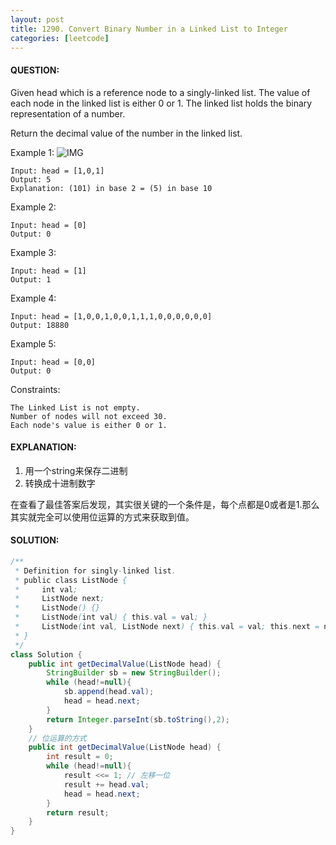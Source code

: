 ```yaml
---
layout: post
title: 1290. Convert Binary Number in a Linked List to Integer
categories: [leetcode]
---
```

#### QUESTION:
Given head which is a reference node to a singly-linked list. The value of each node in the linked list is either 0 or 1. The linked list holds the binary representation of a number.

Return the decimal value of the number in the linked list.

Example 1:
![IMG](https://assets.leetcode.com/uploads/2019/12/05/graph-1.png)
```
Input: head = [1,0,1]
Output: 5
Explanation: (101) in base 2 = (5) in base 10
```
Example 2:
```
Input: head = [0]
Output: 0
```
Example 3:
```
Input: head = [1]
Output: 1
```
Example 4:
```
Input: head = [1,0,0,1,0,0,1,1,1,0,0,0,0,0,0]
Output: 18880
```
Example 5:
```
Input: head = [0,0]
Output: 0
```

Constraints:
```
The Linked List is not empty.
Number of nodes will not exceed 30.
Each node's value is either 0 or 1.
```
#### EXPLANATION:
1. 用一个string来保存二进制
2. 转换成十进制数字  

在查看了最佳答案后发现，其实很关键的一个条件是，每个点都是0或者是1.那么其实就完全可以使用位运算的方式来获取到值。

#### SOLUTION:
```java
/**
 * Definition for singly-linked list.
 * public class ListNode {
 *     int val;
 *     ListNode next;
 *     ListNode() {}
 *     ListNode(int val) { this.val = val; }
 *     ListNode(int val, ListNode next) { this.val = val; this.next = next; }
 * }
 */
class Solution {
    public int getDecimalValue(ListNode head) {
        StringBuilder sb = new StringBuilder();
        while (head!=null){
            sb.append(head.val);
            head = head.next;
        }
        return Integer.parseInt(sb.toString(),2);
    }
    // 位运算的方式
    public int getDecimalValue(ListNode head) {
        int result = 0;
        while (head!=null){
            result <<= 1; // 左移一位
            result += head.val;
            head = head.next;
        }
        return result;
    }
}
```
